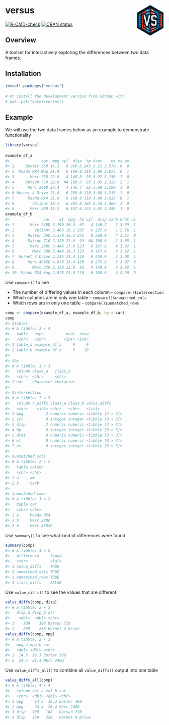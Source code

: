 
<!-- README.md is generated from README.Rmd. Please edit that file -->

# versus <img id="logo" src="man/figures/logo.png" align="right" width="17%" height="17%" />

<!-- badges: start -->

[![R-CMD-check](https://github.com/eutwt/versus/actions/workflows/R-CMD-check.yaml/badge.svg)](https://github.com/eutwt/versus/actions/workflows/R-CMD-check.yaml)
[![CRAN
status](https://www.r-pkg.org/badges/version/versus)](https://CRAN.R-project.org/package=versus)
<!-- badges: end -->

## Overview

A toolset for interactively exploring the differences between two data
frames.

## Installation

``` r
install.packages("versus")

# Or install the development version from GitHub with
# pak::pak("eutwt/versus")
```

## Example

We will use the two data frames below as an example to demonstrate
functionality

``` r
library(versus)

example_df_a
#>              car  mpg cyl  disp  hp drat    wt vs am
#> 1     Duster 360 14.3   8 360.0 245 3.21 3.570  0  0
#> 2  Mazda RX4 Wag 21.0   6 160.0 110 3.90 2.875  0  1
#> 3       Merc 230 22.8   4 140.8  95 3.92 3.150  1  0
#> 4     Datsun 710 22.8  NA 109.0  93 3.85 2.320  1  1
#> 5      Merc 240D 24.4   4 146.7  62 3.69 3.190  1  0
#> 6 Hornet 4 Drive 21.4   6 259.0 110 3.08 3.215  1  0
#> 7      Mazda RX4 21.0   6 160.0 110 3.90 2.620  0  1
#> 8        Valiant 18.1   6 225.0 105 2.76 3.460  1  0
#> 9       Merc 280 19.2   6 167.6 123 3.92 3.440  1  0
example_df_b
#>               car    wt  mpg  hp cyl  disp carb drat vs
#> 1       Merc 240D 3.190 26.4  62   4 146.7    2 3.69  1
#> 2         Valiant 3.460 18.1 105   6 225.0    1 2.76  1
#> 3      Duster 360 3.570 16.3 245   8 360.0    4 3.21  0
#> 4      Datsun 710 2.320 22.8  93  NA 108.0    1 3.85  1
#> 5       Merc 280C 3.440 17.8 123   6 167.6    4 3.92  1
#> 6        Merc 280 3.440 19.2 123   6 167.6    4 3.92  1
#> 7  Hornet 4 Drive 3.215 21.4 110   6 258.0    1 3.08  1
#> 8      Merc 450SE 4.070 16.4 180   8 275.8    3 3.07  0
#> 9        Merc 230 3.150 22.8  95   4 140.8    2 3.92  1
#> 10  Mazda RX4 Wag 2.875 21.0 110   6 160.0    4 3.90  0
```

Use `compare()` to see

- The number of differing values in each column -
  `compare()$intersection`
- Which columns are in only one table - `compare()$unmatched_cols`
- Which rows are in only one table - `compare()$unmatched_rows`

``` r
comp <- compare(example_df_a, example_df_b, by = car)
comp
#> $tables
#> # A tibble: 2 × 4
#>   table   expr          ncol  nrow
#>   <chr>   <chr>        <int> <int>
#> 1 table_a example_df_a     9     9
#> 2 table_b example_df_b     9    10
#> 
#> $by
#> # A tibble: 1 × 3
#>   column class_a   class_b  
#>   <chr>  <chr>     <chr>    
#> 1 car    character character
#> 
#> $intersection
#> # A tibble: 7 × 5
#>   column n_diffs class_a class_b value_diffs     
#>   <chr>    <int> <chr>   <chr>   <list>          
#> 1 mpg          2 numeric numeric <tibble [2 × 3]>
#> 2 cyl          0 integer integer <tibble [0 × 3]>
#> 3 disp         2 numeric numeric <tibble [2 × 3]>
#> 4 hp           0 integer integer <tibble [0 × 3]>
#> 5 drat         0 numeric numeric <tibble [0 × 3]>
#> 6 wt           0 numeric numeric <tibble [0 × 3]>
#> 7 vs           0 integer integer <tibble [0 × 3]>
#> 
#> $unmatched_cols
#> # A tibble: 2 × 2
#>   table column
#>   <chr> <chr> 
#> 1 a     am    
#> 2 b     carb  
#> 
#> $unmatched_rows
#> # A tibble: 3 × 2
#>   table car       
#>   <chr> <chr>     
#> 1 a     Mazda RX4 
#> 2 b     Merc 280C 
#> 3 b     Merc 450SE
```

Use `summary()` to see what kind of differences were found

``` r
summary(comp)
#> # A tibble: 4 × 2
#>   difference     found
#>   <chr>          <lgl>
#> 1 value_diffs    TRUE 
#> 2 unmatched_cols TRUE 
#> 3 unmatched_rows TRUE 
#> 4 class_diffs    FALSE
```

Use `value_diffs()` to see the values that are different.

``` r
value_diffs(comp, disp)
#> # A tibble: 2 × 3
#>   disp_a disp_b car           
#>    <dbl>  <dbl> <chr>         
#> 1    109    108 Datsun 710    
#> 2    259    258 Hornet 4 Drive
value_diffs(comp, mpg)
#> # A tibble: 2 × 3
#>   mpg_a mpg_b car       
#>   <dbl> <dbl> <chr>     
#> 1  14.3  16.3 Duster 360
#> 2  24.4  26.4 Merc 240D
```

Use `value_diffs_all()` to combine all `value_diffs()` output into one
table

``` r
value_diffs_all(comp)
#> # A tibble: 4 × 4
#>   column val_a val_b car           
#>   <chr>  <dbl> <dbl> <chr>         
#> 1 mpg     14.3  16.3 Duster 360    
#> 2 mpg     24.4  26.4 Merc 240D     
#> 3 disp   109   108   Datsun 710    
#> 4 disp   259   258   Hornet 4 Drive
```
